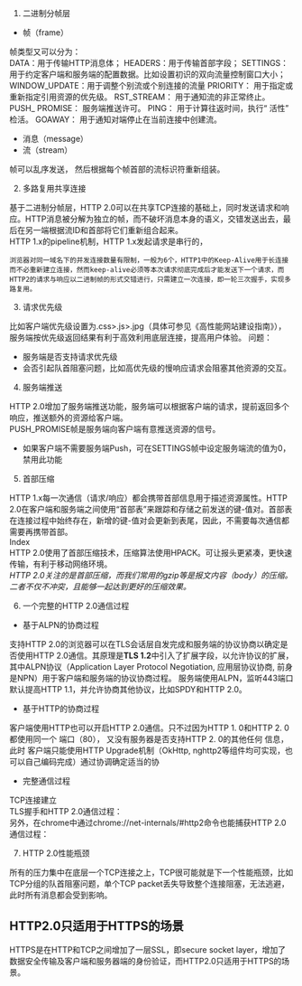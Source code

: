 1. 二进制分帧层    
* 帧（frame）  

帧类型又可以分为：  
DATA：用于传输HTTP消息体；
HEADERS：用于传输首部字段；
SETTINGS：用于约定客户端和服务端的配置数据。比如设置初识的双向流量控制窗口大小；
WINDOW_UPDATE：用于调整个别流或个别连接的流量
PRIORITY： 用于指定或重新指定引用资源的优先级。
RST_STREAM： 用于通知流的非正常终止。
PUSH_ PROMISE： 服务端推送许可。
PING： 用于计算往返时间，执行“ 活性” 检活。
GOAWAY： 用于通知对端停止在当前连接中创建流。  
* 消息（message）  
* 流（stream）  

帧可以乱序发送， 然后根据每个帧首部的流标识符重新组装。 

2. 多路复用共享连接  

基于二进制分帧层，HTTP 2.0可以在共享TCP连接的基础上，同时发送请求和响应。HTTP消息被分解为独立的帧，而不破坏消息本身的语义，交错发送出去，最后在另一端根据流ID和首部将它们重新组合起来。  
HTTP 1.x的pipeline机制，HTTP 1.x发起请求是串行的，  
```
浏览器对同一域名下的并发连接数量有限制，一般为6个，HTTP1中的Keep-Alive用于长连接而不必重新建立连接，然而keep-alive必须等本次请求彻底完成后才能发送下一个请求，而HTTP2的请求与响应以二进制帧的形式交错进行，只需建立一次连接，即一轮三次握手，实现多路复用。
```

3. 请求优先级

比如客户端优先级设置为.css>.js>.jpg（具体可参见《高性能网站建设指南》）， 服务端按优先级返回结果有利于高效利用底层连接，提高用户体验。 
问题：  
- 服务端是否支持请求优先级
- 会否引起队首阻塞问题，比如高优先级的慢响应请求会阻塞其他资源的交互。

4. 服务端推送  

HTTP 2.0增加了服务端推送功能，服务端可以根据客户端的请求，提前返回多个响应，推送额外的资源给客户端。  
PUSH_PROMISE帧是服务端向客户端有意推送资源的信号。  
* 如果客户端不需要服务端Push，可在SETTINGS帧中设定服务端流的值为0，禁用此功能

5. 首部压缩  

HTTP 1.x每一次通信（请求/响应）都会携带首部信息用于描述资源属性。HTTP 2.0在客户端和服务端之间使用“首部表”来跟踪和存储之前发送的键-值对。首部表在连接过程中始终存在，新增的键-值对会更新到表尾，因此，不需要每次通信都需要再携带首部。  
Index  
HTTP 2.0使用了首部压缩技术，压缩算法使用HPACK。可让报头更紧凑，更快速传输，有利于移动网络环境。   
*HTTP 2.0关注的是首部压缩，而我们常用的gzip等是报文内容（body）的压缩。二者不仅不冲突，且能够一起达到更好的压缩效果。*

6. 一个完整的HTTP 2.0通信过程
* 基于ALPN的协商过程  

支持HTTP 2.0的浏览器可以在TLS会话层自发完成和服务端的协议协商以确定是否使用HTTP 2.0通信。其原理是**TLS 1.2**中引入了扩展字段，以允许协议的扩展，其中ALPN协议（Application Layer Protocol Negotiation, 应用层协议协商, 前身是NPN）用于客户端和服务端的协议协商过程。 
服务端使用ALPN，监听443端口默认提高HTTP 1.1，并允许协商其他协议，比如SPDY和HTTP 2.0。

* 基于HTTP的协商过程  

客户端使用HTTP也可以开启HTTP 2.0通信。只不过因为HTTP 1. 0和HTTP 2. 0都使用同一个 端口（80）， 又没有服务器是否支持HTTP 2. 0的其他任何 信息，此时 客户端只能使用HTTP Upgrade机制（OkHttp, nghttp2等组件均可实现，也可以自己编码完成）通过协调确定适当的协

* 完整通信过程  

TCP连接建立  
TLS握手和HTTP 2.0通信过程：  
另外，在chrome中通过chrome://net-internals/#http2命令也能捕获HTTP 2.0通信过程：

7. HTTP 2.0性能瓶颈  

所有的压力集中在底层一个TCP连接之上，TCP很可能就是下一个性能瓶颈，比如TCP分组的队首阻塞问题，单个TCP packet丢失导致整个连接阻塞，无法逃避，此时所有消息都会受到影响。


## HTTP2.0只适用于HTTPS的场景

HTTPS是在HTTP和TCP之间增加了一层SSL，即secure socket layer，增加了数据安全传输及客户端和服务器端的身份验证，而HTTP2.0只适用于HTTPS的场景。